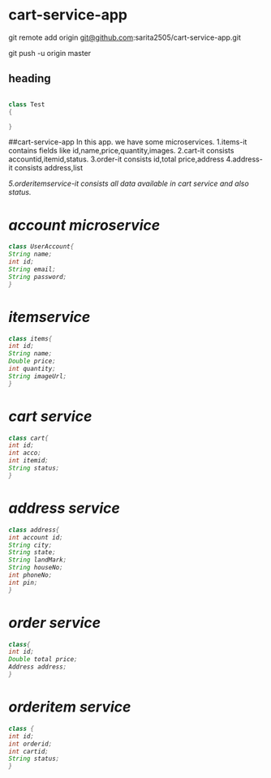 # cart-service-app
git remote add origin git@github.com:sarita2505/cart-service-app.git

git push -u origin master



## heading
```java

class Test
{

}
```

##cart-service-app
In this app. we have some microservices.
1.items-it contains fields like id,name,price,quantity,images.
2.cart-it consists accountid,itemid,status.
3.order-it consists id,total price,address
4.address-it consists address,list<address>
5.orderitemservice-it consists  all data available in cart service and also status.
 
 account microservice
 ====================
```java
class UserAccount{
String name;
int id;
String email;
String password;
}
```

itemservice
===============
```java
class items{
int id;
String name;
Double price;
int quantity;
String imageUrl;
}
```
cart service
===============
```java
class cart{
int id;
int acco;
int itemid;
String status;
}
```
address service
================
```java
class address{
int account id;
String city;
String state;
String landMark;
String houseNo;
int phoneNo;
int pin;
}
```
order service
==============
```java
class{
int id;
Double total price;
Address address;
}
```
orderitem service
==================
```java
class {
int id;
int orderid;
int cartid;
String status;
}
```




